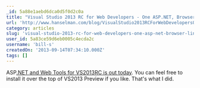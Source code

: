 ```yaml
---
_id: 5a88e1aebd6dca0d5f0d2c0a
title: "Visual Studio 2013 RC for Web Developers - One ASP.NET, Browser Link, and our Direction"
url: 'http://www.hanselman.com/blog/VisualStudio2013RCForWebDevelopersOneASPNETBrowserLinkAndOurDirection.aspx'
category: articles
slug: 'visual-studio-2013-rc-for-web-developers-one-asp-net-browser-link-and-our-direction'
user_id: 5a83ce59d6eb0005c4ecda2c
username: 'bill-s'
createdOn: '2013-09-14T07:34:10.000Z'
tags: []
---
```


ASP<a href="http://blogs.msdn.com/b/webdev/archive/2013/09/09/announcing-release-of-asp-net-and-web-tools-for-visual-studio-2013-rc.aspx">.NET and Web Tools for VS2013RC is out today</a>. You can feel free to install it over the top of VS2013 Preview if you like. That's what I did.
